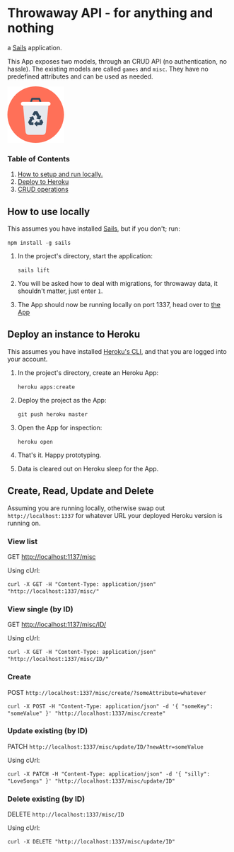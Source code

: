 # Throwaway API - for anything and nothing
a [Sails][sails] application.

This App exposes two models, through an CRUD API
(no authentication, no hassle). The existing models are called `games` and
`misc`. They have no predefined attributes and can be used as needed.

![ThrowAwayAPI](assets/images/trash.png)

### Table of Contents
1. [How to setup and run locally.](#local)
2. [Deploy to Heroku](#heroku)
3. [CRUD operations](#crud)

## <a name="local"></a>How to use locally
This assumes you have installed [Sails][sails], but if you don't; run:

`npm install -g sails`

1. In the project's directory, start the application:

    `sails lift`

2. You will be asked how to deal with migrations, for throwaway data, it
shouldn't matter, just enter `1`.
3. The App should now be running locally on port 1337, head over to
[the App][app]

## <a name="deploy"></a>Deploy an instance to Heroku
This assumes you have installed [Heroku's CLI][heroku-cli], and that you are
logged into your account.

1. In the project's directory, create an Heroku App:

    `heroku apps:create`

2. Deploy the project as the App:

    `git push heroku master`

3. Open the App for inspection:

    `heroku open`

4. That's it. Happy prototyping.
5. Data is cleared out on Heroku sleep for the App.

## <a name="crud"></a>Create, Read, Update and Delete
Assuming you are running locally, otherwise swap out `http://localhost:1337`
for whatever URL your deployed Heroku version is running on.

### View list
GET [http://localhost:1137/misc](http://localhost:1337/misc)

Using cUrl:

```
curl -X GET -H "Content-Type: application/json" "http://localhost:1337/misc/"
```

### View single (by ID)
GET [http://localhost:1137/misc/ID/](http://localhost:1337/misc/ID/)

Using cUrl:

```
curl -X GET -H "Content-Type: application/json" "http://localhost:1337/misc/ID/"
```

### Create
POST `http://localhost:1337/misc/create/?someAttribute=whatever`

```
curl -X POST -H "Content-Type: application/json" -d '{ "someKey": "someValue" }' "http://localhost:1337/misc/create"
```

### Update existing (by ID)
PATCH `http://localhost:1337/misc/update/ID/?newAttr=someValue`

Using cUrl:

```
curl -X PATCH -H "Content-Type: application/json" -d '{ "silly": "LoveSongs" }' "http://localhost:1337/misc/update/ID"
```

### Delete existing (by ID)
DELETE `http://localhost:1337/misc/ID`

Using cUrl:

```
curl -X DELETE "http://localhost:1337/misc/update/ID"
```

[sails]: http://sailsjs.or
[heroku-cli]: https://devcenter.heroku.com/articles/heroku-cli
[app]: http://localhost:1337
